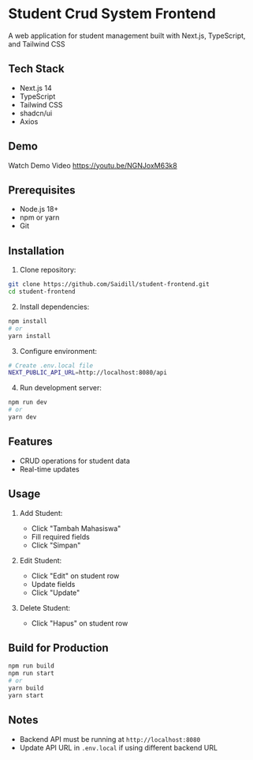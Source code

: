# Student Crud System Frontend
A web application for student management built with Next.js, TypeScript, and Tailwind CSS
## Tech Stack

- Next.js 14
- TypeScript
- Tailwind CSS
- shadcn/ui
- Axios

## Demo
Watch Demo Video
https://youtu.be/NGNJoxM63k8


## Prerequisites

- Node.js 18+
- npm or yarn
- Git

## Installation

1. Clone repository:
```bash
git clone https://github.com/Saidill/student-frontend.git
cd student-frontend
```

2. Install dependencies:
```bash
npm install
# or
yarn install
```

3. Configure environment:
```bash
# Create .env.local file
NEXT_PUBLIC_API_URL=http://localhost:8080/api
```

4. Run development server:
```bash
npm run dev
# or
yarn dev
```

## Features

- CRUD operations for student data
- Real-time updates

## Usage

1. Add Student:
   - Click "Tambah Mahasiswa"
   - Fill required fields
   - Click "Simpan"

2. Edit Student:
   - Click "Edit" on student row
   - Update fields
   - Click "Update"

3. Delete Student:
   - Click "Hapus" on student row

## Build for Production

```bash
npm run build
npm run start
# or
yarn build
yarn start
```

## Notes

- Backend API must be running at `http://localhost:8080`
- Update API URL in `.env.local` if using different backend URL